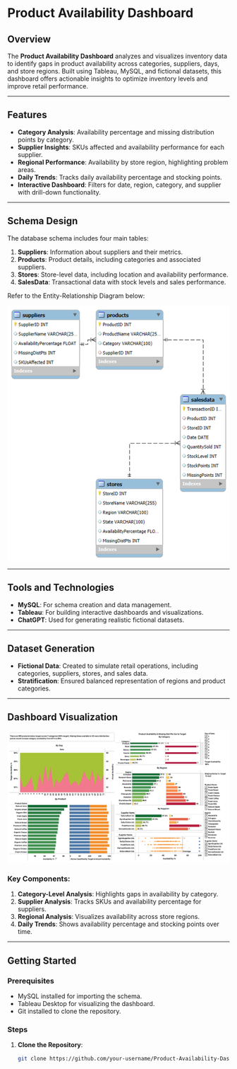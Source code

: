 # Product Availability Dashboard

## Overview
The **Product Availability Dashboard** analyzes and visualizes inventory data to identify gaps in product availability across categories, suppliers, days, and store regions. Built using Tableau, MySQL, and fictional datasets, this dashboard offers actionable insights to optimize inventory levels and improve retail performance.

---

## Features
- **Category Analysis**: Availability percentage and missing distribution points by category.
- **Supplier Insights**: SKUs affected and availability performance for each supplier.
- **Regional Performance**: Availability by store region, highlighting problem areas.
- **Daily Trends**: Tracks daily availability percentage and stocking points.
- **Interactive Dashboard**: Filters for date, region, category, and supplier with drill-down functionality.

---

## Schema Design
The database schema includes four main tables:
1. **Suppliers**: Information about suppliers and their metrics.
2. **Products**: Product details, including categories and associated suppliers.
3. **Stores**: Store-level data, including location and availability performance.
4. **SalesData**: Transactional data with stock levels and sales performance.

Refer to the Entity-Relationship Diagram below:

![Schema Diagram](RetailSalesData.png)

---

## Tools and Technologies
- **MySQL**: For schema creation and data management.
- **Tableau**: For building interactive dashboards and visualizations.
- **ChatGPT**: Used for generating realistic fictional datasets.

---

## Dataset Generation
- **Fictional Data**: Created to simulate retail operations, including categories, suppliers, stores, and sales data.
- **Stratification**: Ensured balanced representation of regions and product categories.

---

## Dashboard Visualization
![Dashboard](Product%20Availablity%20Dashboard.png)

### Key Components:
1. **Category-Level Analysis**: Highlights gaps in availability by category.
2. **Supplier Analysis**: Tracks SKUs and availability percentage for suppliers.
3. **Regional Analysis**: Visualizes availability across store regions.
4. **Daily Trends**: Shows availability percentage and stocking points over time.

---

## Getting Started
### Prerequisites
- MySQL installed for importing the schema.
- Tableau Desktop for visualizing the dashboard.
- Git installed to clone the repository.

### Steps
1. **Clone the Repository**:
   ```bash
   git clone https://github.com/your-username/Product-Availability-Dashboard.git

